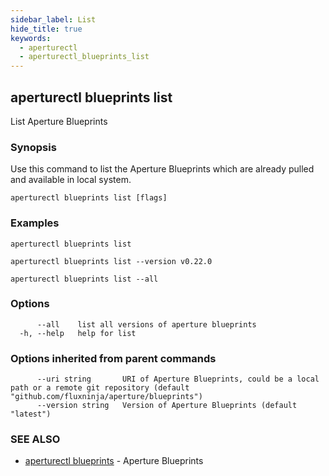 ```yaml
---
sidebar_label: List
hide_title: true
keywords:
  - aperturectl
  - aperturectl_blueprints_list
---
```


## aperturectl blueprints list

List Aperture Blueprints

### Synopsis

Use this command to list the Aperture Blueprints which are already pulled and available in local system.

```
aperturectl blueprints list [flags]
```

### Examples

```
aperturectl blueprints list

aperturectl blueprints list --version v0.22.0

aperturectl blueprints list --all
```

### Options

```
      --all    list all versions of aperture blueprints
  -h, --help   help for list
```

### Options inherited from parent commands

```
      --uri string       URI of Aperture Blueprints, could be a local path or a remote git repository (default "github.com/fluxninja/aperture/blueprints")
      --version string   Version of Aperture Blueprints (default "latest")
```

### SEE ALSO

- [aperturectl blueprints](/reference/aperturectl/blueprints/blueprints.md) - Aperture Blueprints
